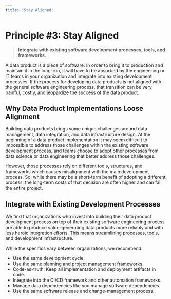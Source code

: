 ```yaml
---
title: "Stay Aligned"
---
```


# Principle #3: Stay Aligned

> **Integrate with existing software development processes, tools, and frameworks.**

A data product is a piece of software. In order to bring it to production and maintain it in the long-run, it will have to be absorbed by the engineering or IT teams in your organization and integrate into existing development processes. If the process for developing data products is not aligned with the general software engineering process, that transition can be very painful, costly, and jeopardize the success of the data product. 

## Why Data Product Implementations Loose Alignment

Building data products brings some unique challenges around data management, data integration, and data infrastructure design. At the beginning of a data product implementation it may seem difficult to impossible to address those challenges within the existing software development process, and teams choose to adopt other processes from data science or data engineering that better address those challenges.

However, those processes rely on different tools, structures, and frameworks which causes misalignment with the main development process. So, while there may be a short-term benefit of adopting a different process, the long-term costs of that decision are often higher and can fail the entire project.

## Integrate with Existing Development Processes

We find that organizations who invest into building their data product development process on top of their existing software engineering process are able to produce value-generating data products more reliably and with less heroic integration efforts. This means streamlining processes, tools, and development infrastructure.

While the specifics vary between organizations, we recommend:

* Use the same development cycle.
* Use the same planning and project management frameworks.
* Code-as-truth: Keep all implementation and deployment artifacts in code.
* Integrate into the CI/CD framework and other automation frameworks.
* Manage data dependencies like you manage software dependencies.
* Use the same software release and change-management process.